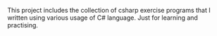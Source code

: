 This project includes the collection of csharp exercise programs that I written using various usage of C# language. Just for learning and practising.